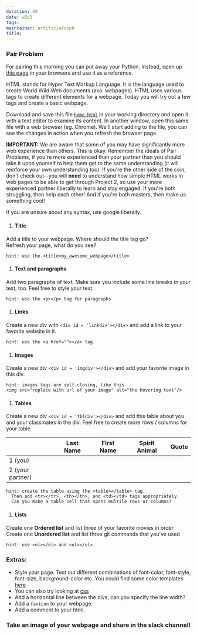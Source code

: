```yaml
---
duration: 60
date: w2d1
tags:
maintainer: artificialsoph
title:
---
```


### Pair Problem
For pairing this morning you can put away your Python.  Instead, open up [this page](http://www.w3schools.com/html/default.asp) in your browsers and use it as a reference.

HTML stands for Hyper Text Markup Language. It is the language used to create World Wild Web documents (aka. webpages). HTML uses various tags to create different elements for a webpage. Today you will try out a few tags and create a basic webpage.

Download and save this file [`home.html`](./home.html) in your working directory and open it with a text editor to examine its content. In another window, open this same file with a web browser (eg. Chrome). We'll start adding to the file, you can see the changes in action when you refresh the browser page.

**IMPORTANT:** We are aware that some of you may have significantly more web experience than others.  This is okay.  Remember the ideals of Pair Problems, if you're more experienced than your partner than you should take it upon yourself to help them get to the same understanding (it will reinforce your own understanding too).  If you're the other side of the coin, don't check out--you will **need** to understand how simple HTML works in web pages to be able to get through Project 2, so use your more experienced partner liberally to learn and stay engaged.  If you're both struggling, then help each other!  And if you're both masters, then make us something cool!

If you are unsure about any syntax, use google liberally.

1. #### Title
Add a title to your webpage. Where should the title tag go?  
Refresh your page, what do you see?  

```
hint: use the <title>my_awesome_webpage</title>
```  

1. #### Text and paragraphs
Add two paragraphs of text. Make sure you include some line breaks in your text, too. Feel free to style your text.  

```
hint: use the <p></p> tag for paragraphs
```

1. #### Links
Create a new div with `<div id = 'linkdiv'></div>` and add a link to your favorite website in it.

 ```
 hint: use the <a href=""></a> tag
 ```

1. #### Images
Create a new div `<div id = 'imgdiv'></div>` and add your favorite image in this div.  
```
hint: images tags are self-closing, like this
<img src="replace with url of your image" alt="the hovering text"/>
```
1. #### Tables
Create a new div `<div id = 'tbldiv'></div>` and add this table about you and your classmates in the div. Feel free to create more rows / columns for your table

|                  | Last Name | First Name | Spirit Animal | Quote |
| ---------------- | --------- | ---------- | ------------- | ----- |
| 1 (you)          |           |            |               |       |
| 2 (your partner) |           |            |               |       |


```
hint: create the table using the <table></table> tag.
  Then add <tr></tr>, <th></th>, and <td></td> tags appropriately.
  Can you make a table cell that spans multile rows or columns?
```

1. #### Lists
Create one **Ordered list** and list three of your favorite movies in order  
Create one **Unordered list** and list three git commands that you've used

```
hint: use <ol></ol> and <ul></ul>
```

### Extras:
 * Style your page. Test out different combinations of font-color, font-style, font-size, background-color etc. You could find some color templates [here](http://colorbrewer2.org/#type=sequential&scheme=BuGn&n=3)
  * You can also try looking at [css](http://www.w3schools.com/css/default.asp)
 * Add a horizontal line between the divs, can you specify the line width?
 * Add a `favicon` to your webpage.
 * Add a comment to your html.

### Take an image of your webpage and share in the slack channel!
